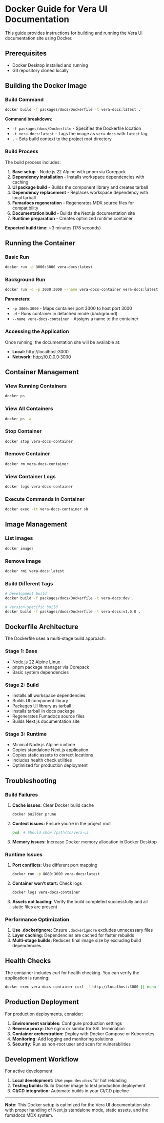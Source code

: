 # Docker Guide for Vera UI Documentation

This guide provides instructions for building and running the Vera UI documentation site using Docker.

## Prerequisites

- Docker Desktop installed and running
- Git repository cloned locally

## Building the Docker Image

### Build Command

```bash
docker build -f packages/docs/Dockerfile -t vera-docs:latest .
```

**Command breakdown:**
- `-f packages/docs/Dockerfile` - Specifies the Dockerfile location
- `-t vera-docs:latest` - Tags the image as `vera-docs` with `latest` tag
- `.` - Sets build context to the project root directory

### Build Process

The build process includes:
1. **Base setup** - Node.js 22 Alpine with pnpm via Corepack
2. **Dependency installation** - Installs workspace dependencies with caching
3. **UI package build** - Builds the component library and creates tarball
4. **Dependency replacement** - Replaces workspace dependency with local tarball
5. **Fumadocs regeneration** - Regenerates MDX source files for compatibility
6. **Documentation build** - Builds the Next.js documentation site
7. **Runtime preparation** - Creates optimized runtime container

**Expected build time:** ~3 minutes (178 seconds)

## Running the Container

### Basic Run

```bash
docker run -p 3000:3000 vera-docs:latest
```

### Background Run

```bash
docker run -d -p 3000:3000 --name vera-docs-container vera-docs:latest
```

**Parameters:**
- `-p 3000:3000` - Maps container port 3000 to host port 3000
- `-d` - Runs container in detached mode (background)
- `--name vera-docs-container` - Assigns a name to the container

### Accessing the Application

Once running, the documentation site will be available at:
- **Local:** http://localhost:3000
- **Network:** http://0.0.0.0:3000

## Container Management

### View Running Containers

```bash
docker ps
```

### View All Containers

```bash
docker ps -a
```

### Stop Container

```bash
docker stop vera-docs-container
```

### Remove Container

```bash
docker rm vera-docs-container
```

### View Container Logs

```bash
docker logs vera-docs-container
```

### Execute Commands in Container

```bash
docker exec -it vera-docs-container sh
```

## Image Management

### List Images

```bash
docker images
```

### Remove Image

```bash
docker rmi vera-docs:latest
```

### Build Different Tags

```bash
# Development build
docker build -f packages/docs/Dockerfile -t vera-docs:dev .

# Version-specific build
docker build -f packages/docs/Dockerfile -t vera-docs:v1.0.0 .
```

## Dockerfile Architecture

The Dockerfile uses a multi-stage build approach:

### Stage 1: Base
- Node.js 22 Alpine Linux
- pnpm package manager via Corepack
- Basic system dependencies

### Stage 2: Build
- Installs all workspace dependencies
- Builds UI component library
- Packages UI library as tarball
- Installs tarball in docs package
- Regenerates Fumadocs source files
- Builds Next.js documentation site

### Stage 3: Runtime
- Minimal Node.js Alpine runtime
- Copies standalone Next.js application
- Copies static assets to correct locations
- Includes health check utilities
- Optimized for production deployment

## Troubleshooting

### Build Failures

1. **Cache issues:** Clear Docker build cache
   ```bash
   docker builder prune
   ```

2. **Context issues:** Ensure you're in the project root
   ```bash
   pwd  # Should show /path/to/vera-ui
   ```

3. **Memory issues:** Increase Docker memory allocation in Docker Desktop

### Runtime Issues

1. **Port conflicts:** Use different port mapping
   ```bash
   docker run -p 8080:3000 vera-docs:latest
   ```

2. **Container won't start:** Check logs
   ```bash
   docker logs vera-docs-container
   ```

3. **Assets not loading:** Verify the build completed successfully and all static files are present

### Performance Optimization

1. **Use .dockerignore:** Ensure `.dockerignore` excludes unnecessary files
2. **Layer caching:** Dependencies are cached for faster rebuilds
3. **Multi-stage builds:** Reduces final image size by excluding build dependencies

## Health Checks

The container includes curl for health checking. You can verify the application is running:

```bash
docker exec vera-docs-container curl -f http://localhost:3000 || echo "Health check failed"
```

## Production Deployment

For production deployments, consider:

1. **Environment variables:** Configure production settings
2. **Reverse proxy:** Use nginx or similar for SSL termination
3. **Container orchestration:** Deploy with Docker Compose or Kubernetes
4. **Monitoring:** Add logging and monitoring solutions
5. **Security:** Run as non-root user and scan for vulnerabilities

## Development Workflow

For active development:

1. **Local development:** Use `pnpm dev:docs` for hot reloading
2. **Testing builds:** Build Docker image to test production deployment
3. **CI/CD integration:** Automate builds in your CI/CD pipeline

---

**Note:** This Docker setup is optimized for the Vera UI documentation site with proper handling of Next.js standalone mode, static assets, and the fumadocs MDX system.
